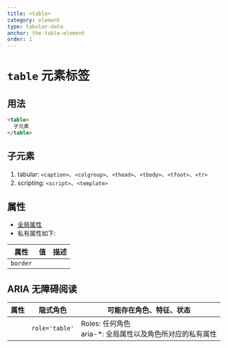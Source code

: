 ```yaml
---
title: <table>
category: element
type: tabular-data
anchor: the-table-element
order: 1
---
```


# `table` 元素标签

## 用法

```html
<table>
  子元素
</table>
```

## 子元素

1. tabular: `<caption>`、`<colgroup>`、`<thead>`、`<tbody>`、`<tfoot>`、`<tr>`
1. scripting: `<script>`、`<template>`

## 属性

* [全局属性](/front-end/HTML/attribute#anchor-全局属性)
* 私有属性如下:

| 属性 | 值 | 描述 |
| ---- | ---- | ---- |
| `border` | | |

## ARIA 无障碍阅读

| 属性 | 隐式角色 | 可能存在角色、特征、状态 |
| ---- | ---- | ---- |
| | `role='table'` | Roles: 任何角色 <br> aria-*: 全局属性以及角色所对应的私有属性 |
